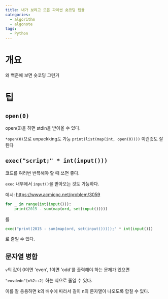```yaml
---
title: 내가 보려고 모은 파이썬 숏코딩 팁들 
categories:
  - algorithm
  - algonote
tags:
  - Python
---
```

# 개요
왜 백준에 보면 숏코딩 그런거


# 팁
## `open(0)`
open(0)을 하면 stdin을 받아올 수 있다.

`*open(0)`으로 unpackking도 가능
`print(list(map(int, open(0))))` 이런것도 잘 된다

## `exec("script;" * int(input()))`
코드를 여러번 반복해야 할 때 쓰면 좋다.

`exec` 내부에서 `input()`을 받아오는 것도 가능하다.

예시:
https://www.acmicpc.net/problem/3059
```python
for _ in range(int(input())):
    print(2015 - sum(map(ord, set(input()))))
```
를
```python
exec("print(2015 - sum(map(ord, set(input()))));" * int(input()))
```
로 줄일 수 있다.

## 문자열 병합
`v`의 값이 0이면 'even', 1이면 'odd'를 출력해야 하는 문제가 있으면

`"eovdedn"[n%2::2]` 하는 식으로 줄일 수 있다.

이를 잘 응용하면 k의 배수에 따라서 길이 n의 문자열이 나오도록 합칠 수 있다.

